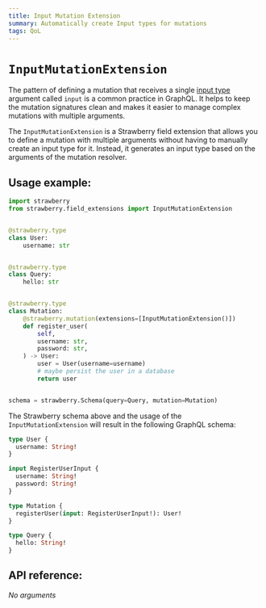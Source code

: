 ```yaml
---
title: Input Mutation Extension
summary: Automatically create Input types for mutations
tags: QoL
---
```


# `InputMutationExtension`

The pattern of defining a mutation that receives a single
[input type](../types/input-types.md) argument called `input` is a common
practice in GraphQL. It helps to keep the mutation signatures clean and makes it
easier to manage complex mutations with multiple arguments.

The `InputMutationExtension` is a Strawberry field extension that allows you to
define a mutation with multiple arguments without having to manually create an
input type for it. Instead, it generates an input type based on the arguments of
the mutation resolver.

## Usage example:

```python
import strawberry
from strawberry.field_extensions import InputMutationExtension


@strawberry.type
class User:
    username: str


@strawberry.type
class Query:
    hello: str


@strawberry.type
class Mutation:
    @strawberry.mutation(extensions=[InputMutationExtension()])
    def register_user(
        self,
        username: str,
        password: str,
    ) -> User:
        user = User(username=username)
        # maybe persist the user in a database
        return user


schema = strawberry.Schema(query=Query, mutation=Mutation)
```

The Strawberry schema above and the usage of the `InputMutationExtension` will
result in the following GraphQL schema:

```graphql
type User {
  username: String!
}

input RegisterUserInput {
  username: String!
  password: String!
}

type Mutation {
  registerUser(input: RegisterUserInput!): User!
}

type Query {
  hello: String!
}
```

## API reference:

_No arguments_

